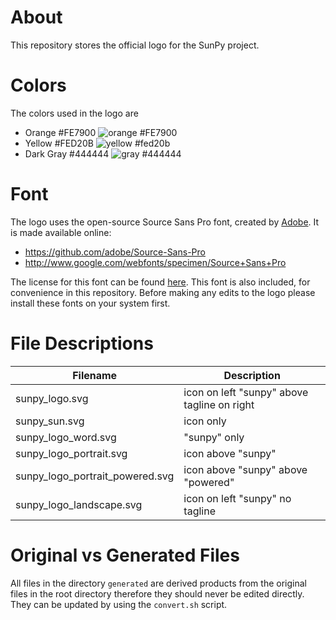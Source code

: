 About
=====

This repository stores the official logo for the SunPy
project.

Colors
======
The colors used in the logo are

* Orange #FE7900 ![orange #FE7900](https://img.shields.io/badge/color-%23FE7900-FE7900.svg)
* Yellow #FED20B ![yellow #fed20b](https://img.shields.io/badge/color-%23FED20B-FED20B.svg)
* Dark Gray #444444 ![gray #444444](https://img.shields.io/badge/color-%23444444-444444.svg)

Font
====
The logo uses the open-source Source Sans Pro font, created by [Adobe](www.adobe.com/).
It is made available online:

* https://github.com/adobe/Source-Sans-Pro
* http://www.google.com/webfonts/specimen/Source+Sans+Pro

The license for this font can be found [here](https://github.com/adobe-fonts/source-sans-pro/blob/master/LICENSE.txt).
This font is also included, for convenience in this repository.
Before making any edits to the logo please install these fonts on your system first.

File Descriptions
=================

|Filename| Description |
|--------|-------------|
| sunpy_logo.svg | icon on left "sunpy" above tagline on right |
| sunpy_sun.svg | icon only |
| sunpy_logo_word.svg | "sunpy" only |
| sunpy_logo_portrait.svg | icon above "sunpy"|
| sunpy_logo_portrait_powered.svg | icon above "sunpy" above "powered" |
| sunpy_logo_landscape.svg  | icon on left "sunpy" no tagline |

Original vs Generated Files
===========================
All files in the directory `generated` are derived
products from the original files in the root directory
therefore they should never be edited directly. They can be updated by using
the `convert.sh` script.
